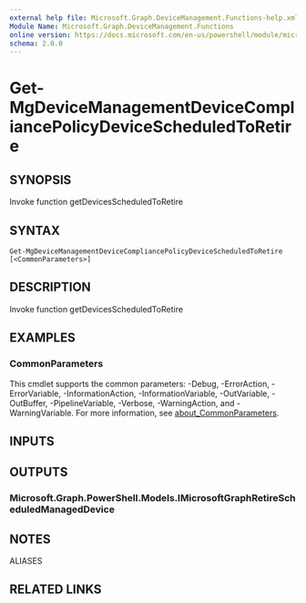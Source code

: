 ```yaml
---
external help file: Microsoft.Graph.DeviceManagement.Functions-help.xml
Module Name: Microsoft.Graph.DeviceManagement.Functions
online version: https://docs.microsoft.com/en-us/powershell/module/microsoft.graph.devicemanagement.functions/get-mgdevicemanagementdevicecompliancepolicydevicescheduledtoretire
schema: 2.0.0
---
```


# Get-MgDeviceManagementDeviceCompliancePolicyDeviceScheduledToRetire

## SYNOPSIS
Invoke function getDevicesScheduledToRetire

## SYNTAX

```
Get-MgDeviceManagementDeviceCompliancePolicyDeviceScheduledToRetire [<CommonParameters>]
```

## DESCRIPTION
Invoke function getDevicesScheduledToRetire

## EXAMPLES

### CommonParameters
This cmdlet supports the common parameters: -Debug, -ErrorAction, -ErrorVariable, -InformationAction, -InformationVariable, -OutVariable, -OutBuffer, -PipelineVariable, -Verbose, -WarningAction, and -WarningVariable. For more information, see [about_CommonParameters](http://go.microsoft.com/fwlink/?LinkID=113216).

## INPUTS

## OUTPUTS

### Microsoft.Graph.PowerShell.Models.IMicrosoftGraphRetireScheduledManagedDevice
## NOTES

ALIASES

## RELATED LINKS
